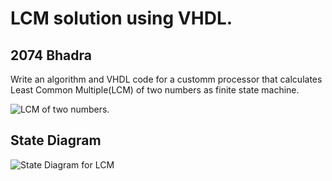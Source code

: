 <h1>LCM solution using VHDL.</h1>
<h2>2074 Bhadra</h2>
<p>Write an algorithm and VHDL code for a customm processor that calculates Least Common Multiple(LCM) of two numbers as finite state machine.</p>
<img src="./LCM.jpg" alt="LCM of two numbers." />
<h2>State Diagram</h2>
<img src="./../stateDiagram/lcmState.png" alt="State Diagram for LCM" />
